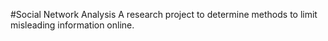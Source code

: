#Social Network Analysis
A research project to determine methods to limit misleading information online.

